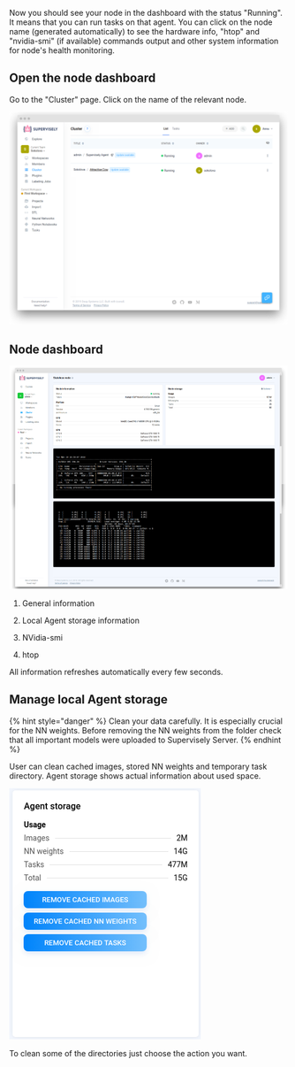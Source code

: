 Now you should see your node in the dashboard with the status "Running". It means that you can run tasks on that agent. You can click on the node name (generated automatically) to see the hardware info, "htop" and "nvidia-smi" (if available) commands output and other system information for node's health monitoring.

## Open the node dashboard

Go to the "Cluster" page. Click on the name of the relevant node.

![](agents_a.png)


## Node dashboard

![](02.png)


1. General information

2. Local Agent storage information

3. NVidia-smi

4. htop

All information refreshes automatically every few seconds.


## Manage local Agent storage

{% hint style="danger" %}
Clean your data carefully. It is especially crucial for the NN weights. Before removing the NN weights from the folder check that all important models were uploaded to Supervisely Server. 
{% endhint %}
	
User can clean cached images, stored NN weights and temporary task directory. Agent storage shows actual information about used space.

![](agent_storage.png)

To clean some of the directories just choose the action you want. 

